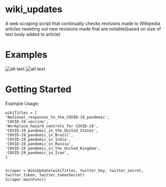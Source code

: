# wiki_updates
A web scraping script that continually checks revisions made to Wikipedia articles tweeting out new revisions made that are notable(based on size of text body added to article)


# Examples
![alt text](https://i.imgur.com/wVXjGWC.png)
![alt text](https://i.imgur.com/zX2nk4N.png)

# Getting Started
Example Usage:
```
wikiTitles = [
'National_responses_to_the_COVID-19_pandemic',
'COVID-19_vaccine',
'Workplace_hazard_controls_for_COVID-19',
'COVID-19_pandemic_in_the_United_States',
'COVID-19_pandemic_in_Brazil',
'COVID-19_pandemic_in_India',
'COVID-19_pandemic_in_Russia',
'COVID-19_pandemic_in_the_United_Kingdom',
'COVID-19_pandemic_in_Iran',
]


Scraper = WikiUpdate(wikiTitles, twitter_key, twitter_secret, twitter_token, twitter_tokenSecret)
Scraper.mainFunc()
```
